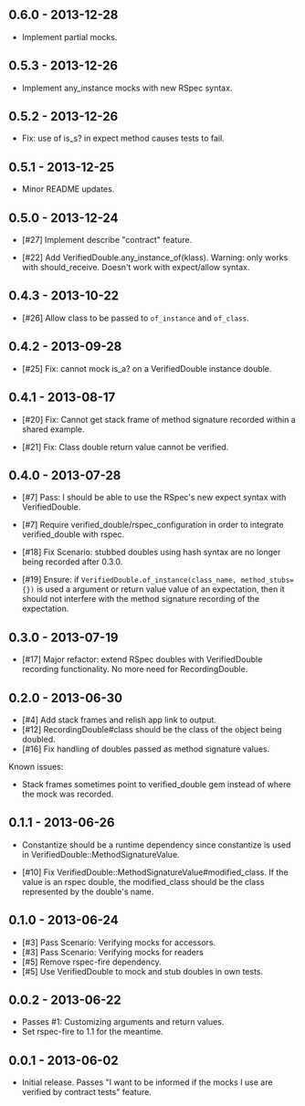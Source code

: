 0.6.0 - 2013-12-28
------------------

* Implement partial mocks.

0.5.3 - 2013-12-26
------------------

* Implement any_instance mocks with new RSpec syntax.

0.5.2 - 2013-12-26
------------------

* Fix: use of is_s? in expect method causes tests to fail.

0.5.1 - 2013-12-25
------------------

* Minor README updates.

0.5.0 - 2013-12-24
------------------

* [#27] Implement describe "contract" feature.

* [#22] Add VerifiedDouble.any_instance_of(klass). Warning: only works with
  should_receive. Doesn't work with expect/allow syntax.

0.4.3 - 2013-10-22
------------------

* [#26] Allow class to be passed to `of_instance` and `of_class`.

0.4.2 - 2013-09-28
------------------

* [#25] Fix: cannot mock is_a? on a VerifiedDouble instance double.

0.4.1 - 2013-08-17
------------------

* [#20] Fix: Cannot get stack frame of method signature recorded within a shared example.

* [#21] Fix: Class double return value cannot be verified.

0.4.0 - 2013-07-28
------------------

* [#7] Pass: I should be able to use the RSpec's new expect syntax with
  VerifiedDouble.

* [#7] Require verified_double/rspec_configuration in order to integrate
  verified_double with rspec.

* [#18] Fix Scenario: stubbed doubles using hash syntax are no longer being
  recorded after 0.3.0.

* [#19] Ensure: if `VerifiedDouble.of_instance(class_name, method_stubs={})` is
  used a argument or return value value of an expectation, then it should
  not interfere with the method signature recording of the expectation.

0.3.0 - 2013-07-19
------------------

* [#17] Major refactor: extend RSpec doubles with VerifiedDouble recording
  functionality. No more need for RecordingDouble.

0.2.0 - 2013-06-30
------------------

* [#4] Add stack frames and relish app link to output.
* [#12] RecordingDouble#class should be the class of the object being doubled.
* [#16] Fix handling of doubles passed as method signature values.

Known issues:

* Stack frames sometimes point to verified_double gem instead of where the mock was recorded.


0.1.1 - 2013-06-26
------------------

* Constantize should be a runtime dependency since constantize is used in
  VerifiedDouble::MethodSignatureValue.

* [#10] Fix VerifiedDouble::MethodSignatureValue#modified_class.
  If the value is an rspec double, the modified_class should be the class
  represented by the double's name.


0.1.0 - 2013-06-24
------------------

* [#3] Pass Scenario: Verifying mocks for accessors.
* [#3] Pass Scenario: Verifying mocks for readers
* [#5] Remove rspec-fire dependency.
* [#5] Use VerifiedDouble to mock and stub doubles in own tests.

0.0.2 - 2013-06-22
------------------

* Passes #1: Customizing arguments and return values.
* Set rspec-fire to 1.1 for the meantime.

0.0.1 - 2013-06-02
------------------

* Initial release. Passes "I want to be informed if the mocks I use are verified by contract tests" feature.


